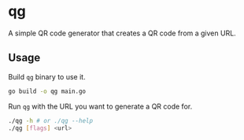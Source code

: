 # qg

A simple QR code generator that creates a QR code from a given URL.

## Usage

Build `qg` binary to use it.

```bash
go build -o qg main.go
```

Run `qg` with the URL you want to generate a QR code for.

```bash
./qg -h # or ./qg --help
./qg [flags] <url>
```